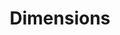 ---
layout: default
bigquery: https://console.cloud.google.com/bigquery?p=covid-19-dimensions-ai&page=table&d=data&t=publications
contributors: Digital Science, https://www.digital-science.com/
cost: Free for personal, non-commercial use.
description: Dimensions contains more than 100 million publications, ranging from
  articles published in scholarly journals, books and book chapters, to preprints
  and conference proceedings. All publications are contextualized with linked data
  sets, funding, publications, patents, clinical trials, and policy documents. You
  can also view associated categories, funders, institutions, and researcher profiles.
documentation: https://docs.dimensions.ai/bigquery/index.html
last_edit: Mon, 04 Apr 2022 19:04:00 GMT
location: https://www.dimensions.ai/products/free/
maintained_by: Digital Science, https://www.digital-science.com/
schema_fields: '[''research_org_countries'', ''funder_org_acronyms'', ''brief_title'',
  ''funding_aud'', ''inventor_names'', ''kind'', ''research_orgs'', ''current_assignee_countries'',
  ''proceedings_title'', ''conditions'', ''authors'', ''links'', ''volume'', ''journal'',
  ''name'', ''funding_details'', ''funding_usd'', ''phase'', ''granted_date'', ''acronym'',
  ''metrics'', ''source_id'', ''date_modified'', ''pages'', ''funder_org_cities'',
  ''citations_count'', ''end_year'', ''arxiv_id'', ''publication_ids'', ''clinical_trial_ids'',
  ''conference'', ''active_years'', ''repository_name'', ''address'', ''issue'', ''isbn'',
  ''original_title'', ''altmetrics'', ''external_ids'', ''filing_year'', ''book_series_title'',
  ''open_access_categories_v2'', ''funding_chf'', ''status'', ''associated_grant_ids'',
  ''category_rcdc'', ''priority_year'', ''research_org_state_names'', ''cpc'', ''start_year'',
  ''category_icrp_ct'', ''date_print'', ''patent_ids'', ''doi'', ''family_members_ids'',
  ''category_hrcs_hc'', ''created_date'', ''year'', ''funding_currency'', ''funding_cad'',
  ''interventions'', ''end_date'', ''research_org_state_codes'', ''types'', ''funding_jpy'',
  ''acronyms'', ''filing_date'', ''date'', ''category_icrp_cso'', ''eisbn'', ''title'',
  ''associated_publication_doi'', ''ipcr'', ''associated_publication_arxiv_id'', ''pmid'',
  ''embargo_date'', ''citation_string'', ''gender'', ''labels'', ''funding_amount'',
  ''type'', ''family_id'', ''wikipedia_url'', ''research_org_cities'', ''family_count'',
  ''category_sdg'', ''funding_gbp'', ''established'', ''relationships'', ''funder_orgs'',
  ''resulting_publication_ids'', ''open_access_categories'', ''funder_countries'',
  ''abstract'', ''subtitles'', ''mesh_terms'', ''editors'', ''original_assignee'',
  ''filing_status'', ''concepts'', ''date_inserted'', ''funder_org_countries'', ''associated_publication_pmid'',
  ''funding_cny'', ''expiration_date'', ''funder_org_state_codes'', ''granted_year'',
  ''grant_number'', ''description'', ''jurisdiction'', ''original_assignee_orgs'',
  ''language'', ''research_org_country_names'', ''foa_number'', ''expiration_year'',
  ''date_imported_gbq'', ''priority_date'', ''original_abstract'', ''original_assignee_countries'',
  ''license'', ''category_for'', ''linkout'', ''id'', ''publication_year'', ''legal_status'',
  ''aliases'', ''date_online'', ''assignee_orgs'', ''resulting_publication_doi'',
  ''category_bra'', ''assignee_countries'', ''acknowledgements'', ''category_hrcs_rac'',
  ''current_assignee_orgs'', ''category_uoa'', ''repository_url'', ''associated_publication_id'',
  ''current_assignee'', ''citations'', ''mesh_headings'', ''publisher'', ''parent_id'',
  ''supporting_grant_ids'', ''investigators'', ''email_address'', ''pmcid'', ''funding_nzd'',
  ''research_org_city_names'', ''legal_events'', ''organisation_details'', ''repository_id'',
  ''reference_ids'', ''category_hra'', ''funding_eur'', ''application_number'', ''cited_by_ids'',
  ''researcher_ids'', ''funder_org'', ''publication_date'', ''date_normal'', ''start_date'',
  ''book_title'', ''registry'', ''categories'', ''journal_lists'']'
shortname: dimensions
tags:
- scholarly literature
- patents
- funding
- clinical trials
- academic profiles
terms_of_use: 'Use of both the Dimensions COVID-19 dataset and full Dimensions dataset
  are subject to the Dimensions Terms of use: https://www.dimensions.ai/policies-terms-legal '
title: Dimensions
uuid: dcff88bd-fe6b-4fdb-8159-809bf9d7bc1c
---